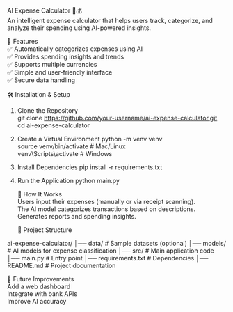 AI Expense Calculator 🧮💰        
An intelligent expense calculator that helps users track, categorize, and analyze their spending using AI-powered insights.


🚀 Features        
✅ Automatically categorizes expenses using AI        
✅ Provides spending insights and trends        
✅ Supports multiple currencies        
✅ Simple and user-friendly interface        
✅ Secure data handling       

🛠 Installation & Setup        
1. Clone the Repository        
   git clone https://github.com/your-username/ai-expense-calculator.git        
   cd ai-expense-calculator

2.  Create a Virtual Environment
   python -m venv venv        
   source venv/bin/activate   # Mac/Linux                
   venv\Scripts\activate      # Windows        

3. Install Dependencies
   pip install -r requirements.txt
   
4. Run the Application
   python main.py


   🧠 How It Works        
   Users input their expenses (manually or via receipt scanning).        
   The AI model categorizes transactions based on descriptions.        
   Generates reports and spending insights.

   📂 Project Structure        

ai-expense-calculator/
│── data/                     # Sample datasets (optional)
│── models/                   # AI models for expense classification
│── src/                      # Main application code
│── main.py                   # Entry point
│── requirements.txt          # Dependencies
│── README.md                 # Project documentation

📌 Future Improvements        
Add a web dashboard        
Integrate with bank APIs        
Improve AI accuracy        








